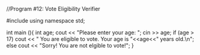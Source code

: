 //Program #12: Vote Eligibility Verifier

#include <iostream>
using namespace std;

int main (){ 
  int age;
  cout << "Please enter your age: "; 
  cin >> age;
  if (age > 17)
    cout << " You are eligible to vote. Your age is "<<age<<" years old.\n";
  else
    cout << "Sorry! You are not elgible to vote!";
}    
